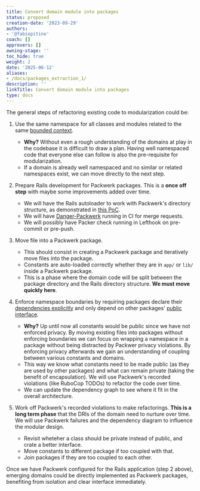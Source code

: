 ```yaml
---
title: Convert domain module into packages
status: proposed
creation-date: '2023-09-29'
authors:
- '@fabiopitino'
coach: []
approvers: []
owning-stage: ''
toc_hide: true
weight: 2
date: '2025-06-12'
aliases:
- /docs/packages_extraction_1/
description: ''
linkTitle: Convert domain module into packages
type: docs
---
```


The general steps of refactoring existing code to modularization could be:

1. Use the same namespace for all classes and modules related to the same [bounded context](bounded_contexts.md).

   - **Why?** Without even a rough understanding of the domains at play in the codebase it is difficult to draw a plan.
     Having well namespaced code that everyone else can follow is also the pre-requisite for modularization.
   - If a domain is already well namespaced and no similar or related namespaces exist, we can move directly to the
     next step.
1. Prepare Rails development for Packwerk packages. This is a **once off step** with maybe some improvements
   added over time.

   - We will have the Rails autoloader to work with Packwerk's directory structure, as demonstrated in
     [this PoC](https://gitlab.com/gitlab-org/gitlab/-/merge_requests/129254/diffs#note_1512982957).
   - We will have [Danger-Packwerk](https://github.com/rubyatscale/danger-packwerk) running in CI for merge requests.
   - We will possibly have Packer check running in Lefthook on pre-commit or pre-push.
1. Move file into a Packwerk package.

   - This should consist in creating a Packwerk package and iteratively move files into the package.
   - Constants are auto-loaded correctly whether they are in `app/` or `lib/` inside a Packwerk package.
   - This is a phase where the domain code will be split between the package directory and the Rails directory structure.
     **We must move quickly here**.
1. Enforce namespace boundaries by requiring packages declare their [dependencies explicitly](https://github.com/Shopify/packwerk/blob/main/USAGE.md#enforcing-dependency-boundary)
   and only depend on other packages' [public interface](https://github.com/rubyatscale/packwerk-extensions#privacy-checker).

   - **Why?** Up until now all constants would be public since we have not enforced privacy. By moving existing files
     into packages without enforcing boundaries we can focus on wrapping a namespace in a package without being distracted
     by Packwer privacy violations. By enforcing privacy afterwards we gain an understanding of coupling between various
     constants and domains.
   - This way we know what constants need to be made public (as they are used by other packages) and what can
     remain private (taking the benefit of encapsulation). We will use Packwerk's recorded violations (like RuboCop TODOs)
     to refactor the code over time.
   - We can update the dependency graph to see where it fit in the overall architecture.
1. Work off Packwerk's recorded violations to make refactorings. **This is a long term phase** that the DRIs of the
   domain need to nurture over time. We will use Packwerk failures and the dependency diagram to influence the modular design.

   - Revisit wheteher a class should be private instead of public, and crate a better interface.
   - Move constants to different package if too coupled with that.
   - Join packages if they are too coupled to each other.

Once we have Packwerk configured for the Rails application (step 2 above), emerging domains could be directly implemented
as Packwerk packages, benefiting from isolation and clear interface immediately.
